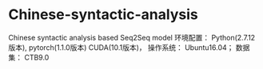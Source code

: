 # Chinese-syntactic-analysis
Chinese syntactic analysis based Seq2Seq model
环境配置：
Python(2.7.12版本),
pytorch(1.1.0版本)
CUDA(10.1版本)，
操作系统：
Ubuntu16.04；
数据集：
CTB9.0
